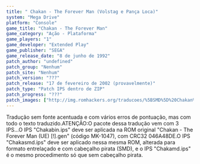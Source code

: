 ```yaml
---
title: " Chakan - The Forever Man (Volstag e Pança Loca)"
system: "Mega Drive"
platform: "Console"
game_title: "Chakan - The Forever Man"
game_category: "Ação - Plataforma"
game_players: "1"
game_developer: "Extended Play"
game_publisher: "SEGA"
game_release_date: "8 de junho de 1992"
patch_author: "undefined"
patch_group: "Nenhum"
patch_site: "Nenhum"
patch_version: "???"
patch_release: "17 de fevereiro de 2002 (provavelmente)"
patch_type: "Patch IPS dentro de ZIP"
patch_progress: "???"
patch_images: ["http://img.romhackers.org/traducoes/%5BSMD%5D%20Chakan%20-%20The%20Forever%20Man%20-%20Volstag%20e%20Panca%20Loca%20-%201.png","http://img.romhackers.org/traducoes/%5BSMD%5D%20Chakan%20-%20The%20Forever%20Man%20-%20Volstag%20e%20Panca%20Loca%20-%202.png","http://img.romhackers.org/traducoes/%5BSMD%5D%20Chakan%20-%20The%20Forever%20Man%20-%20Volstag%20e%20Panca%20Loca%20-%203.png"]
---
```

Tradução sem fonte acentuada e com vários erros de pontuação, mas com todo o texto traduzido.ATENÇÃO:O pacote dessa tradução vem com 3 IPS...O IPS "Chakabin.ips" deve ser aplicada na ROM original "Chakan - The Forever Man (UE) [!].gen" (código MK-1047), com CRC32 046A48DE.O IPS "Chakasmd.ips" deve ser aplicado nessa mesma ROM, alterada para formato entrelaçado e com cabeçalho pirata (SMD), e o IPS "Chakamd.ips" é o mesmo procedimento só que sem cabeçalho pirata.